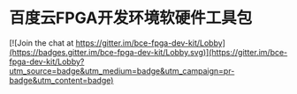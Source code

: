 # 百度云FPGA开发环境软硬件工具包

[![Join the chat at https://gitter.im/bce-fpga-dev-kit/Lobby](https://badges.gitter.im/bce-fpga-dev-kit/Lobby.svg)](https://gitter.im/bce-fpga-dev-kit/Lobby?utm_source=badge&utm_medium=badge&utm_campaign=pr-badge&utm_content=badge)
